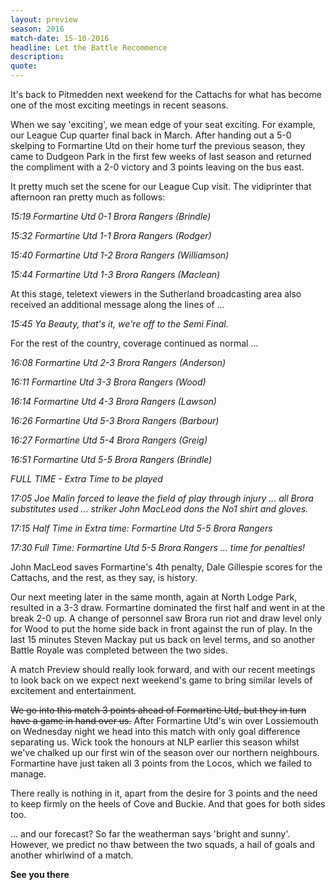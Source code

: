 ```yaml
---
layout: preview
season: 2016
match-date: 15-10-2016
headline: Let the Battle Recommence
description:
quote:
---
```

It's back to Pitmedden next weekend for the Cattachs for what has become one of the most exciting meetings in recent seasons.

When we say 'exciting', we mean edge of your seat exciting. For example, our League Cup quarter final back in March. After handing out a 5-0 skelping to Formartine Utd on their home turf the previous season, they came to Dudgeon Park in the first few weeks of last season and returned the compliment with a 2-0 victory and 3 points leaving on the bus east.

It pretty much set the scene for our League Cup visit. The vidiprinter that afternoon ran pretty much as follows:

*15:19 Formartine Utd 0-1 Brora Rangers (Brindle)*

*15:32 Formartine Utd 1-1 Brora Rangers (Rodger)*

*15:40 Formartine Utd 1-2 Brora Rangers (Williamson)*

*15:44 Formartine Utd 1-3 Brora Rangers (Maclean)*

At this stage, teletext viewers in the Sutherland broadcasting area also received an additional message along the lines of ...

*15:45 Ya Beauty, that's it, we're off to the Semi Final.*


For the rest of the country, coverage continued as normal ...


*16:08 Formartine Utd 2-3 Brora Rangers (Anderson)*

*16:11 Formartine Utd 3-3 Brora Rangers (Wood)*

*16:14 Formartine Utd 4-3 Brora Rangers (Lawson)*

*16:26 Formartine Utd 5-3 Brora Rangers (Barbour)*

*16:27 Formartine Utd 5-4 Brora Rangers (Greig)*

*16:51 Formartine Utd 5-5 Brora Rangers (Brindle)*

*FULL TIME - Extra Time to be played*

*17:05 Joe Malin forced to leave the field of play through injury ... all Brora substitutes used ... striker John MacLeod dons the No1 shirt and gloves.*

*17:15 Half Time in Extra time: Formartine Utd 5-5 Brora Rangers*

*17:30 Full Time: Formartine Utd 5-5 Brora Rangers ... time for penalties!*

John MacLeod saves Formartine's 4th penalty, Dale Gillespie scores for the Cattachs, and the rest, as they say, is history.

Our next meeting later in the same month, again at North Lodge Park, resulted in a 3-3 draw. Formartine dominated the first half and went in at the break 2-0 up. A change of personnel saw Brora run riot and draw level only for Wood to put the home side back in front against the run of play. In the last 15 minutes Steven Mackay put us back on level terms, and so another Battle Royale was completed between the two sides.

A match Preview should really look forward, and with our recent meetings to look back on we expect next weekend's game to bring similar levels of excitement and entertainment.

~~We go into this match 3 points ahead of Formartine Utd, but they in turn have a game in hand over us.~~ After Formartine Utd's win over Lossiemouth on Wednesday night we head into this match with only goal difference separating us. Wick took the honours at NLP earlier this season whilst we've chalked up our first win of the season over our northern neighbours. Formartine have just taken all 3 points from the Locos, which we failed to manage.

There really is nothing in it, apart from the desire for 3 points and the need to keep firmly on the heels of Cove and Buckie. And that goes for both sides too.

... and our forecast? So far the weatherman says 'bright and sunny'. However, we predict no thaw between the two squads, a hail of goals and another whirlwind of a match.

**See you there**